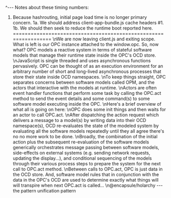 ^--- Notes about these timing numbers:
1. Because hashrouting, initial page load time is no longer primary concern.
1a. We should address client-app-bundle.js cache headers #1.
1b. We should then seek to reduce the runtime boot reported here.
================================================================
\nWe are now leaving client.js and exiting scope.
What is left is our OPC instance attached to the window.opc.
So, now what?
OPC models a reactive system in terms of stateful software models
that manage their runtime state inside the OPC's OCD store.
\nJavaScript is single threaded and uses asynchronous functions
pervasively. OPC can be thought of as an execution environment
for an arbitrary number of short and long-lived asynchronous
processes that store their state inside OCD namespaces.
\nTo keep things straight, OPC separates concerns between software
models called OPM, and the actors that interactive with the models
at runtime.
\nActors are often event handler functions that perform some task
by calling the OPC.act method to send the event details and some
command(s) to some software model executing inside the OPC.
\nHere's a brief overview of what all is going on here:
\nOPC does some init things and then waits for an actor
to call OPC.act.
\nAfter dispatching the action request which delivers a message
to a model(s) by writing data into their OCD namespace(s), OCD
re-evaluates the state of the modeled system by evaluating all
the software models repeatedly until they all agree there's no
no more work to be done.
\nBroadly, the combination of the initial action plus the
subsequent re-evaluation of the software models generically
orchestrates message passing between software models, side-effects
on external systems (e.g. sending network requests, updating the
display...), and conditional sequencing of the models through
their various process steps to prepare the system for the next
call to OPC.act method.
\nBetween calls to OPC.act, OPC is just data in the OCD store.
And, software model rules that in conjunction with the data in
the OPC's OCD are used to determine exactly what things will
will transpire when next OPC.act is called...
\n@encapsule/holarchy --- the pattern unification pattern

